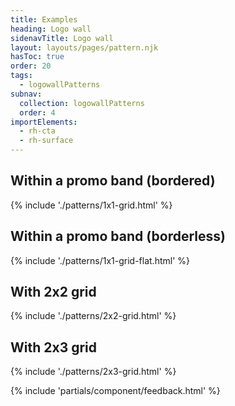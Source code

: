 ```yaml
---
title: Examples
heading: Logo wall
sidenavTitle: Logo wall
layout: layouts/pages/pattern.njk
hasToc: true
order: 20
tags:
  - logowallPatterns
subnav:
  collection: logowallPatterns
  order: 4
importElements:
  - rh-cta
  - rh-surface
---
```


<script type="module">
  import '@rhds/elements/lib/elements/rh-context-picker/rh-context-picker.js';
</script>

<link rel="stylesheet" href="{{ '/styles/samp.css' | url }}">

<link rel="stylesheet" href="{{ '../rh-logo-wall-lightdom.css' | url }}" />

## Within a promo band (bordered)
  {% include './patterns/1x1-grid.html' %}

## Within a promo band (borderless)
  {% include './patterns/1x1-grid-flat.html' %}

## With 2x2 grid
  {% include './patterns/2x2-grid.html' %}

## With 2x3 grid
  {% include './patterns/2x3-grid.html' %}


{% include 'partials/component/feedback.html' %}